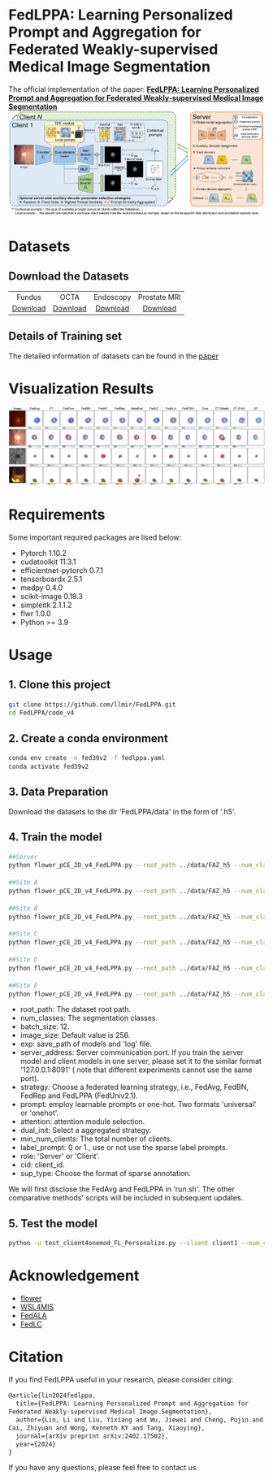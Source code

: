 # FedLPPA: Learning Personalized Prompt and Aggregation for Federated Weakly-supervised Medical Image Segmentation
The official implementation of the paper: [**FedLPPA: Learning Personalized Prompt and Aggregation for Federated Weakly-supervised Medical Image Segmentation**](https://arxiv.org/abs/2402.17502)
![TEL](image/framework.png)


# Datasets
## Download the Datasets


<table>
  <tbody>
    <tr>
      <td align="center">Fundus</td>
      <td align="center">OCTA</td>
      <td align="center">Endoscopy</td>
      <td align="center">Prostate MRI</td>
    </tr>
    <tr>
      <td align="center"><a href="https://github.com/llmir/FedICRA/tree/master/data">Download</a></td> 
      <td align="center"><a href="https://github.com/llmir/FedICRA/tree/master/data">Download</a></td>  
      <td align="center"><a href="https://drive.google.com/drive/folders/1GsaJXeE_5yNPmd4DLDx-POO2Qr24szLK?usp=drive_link">Download</a></td>  
      <td align="center"><a href="https://drive.google.com/drive/folders/1rCQMrzSKPcsHjAGrgJUqszXityyho4JH?usp=drive_link">Download</a></td>  
    </tr>

  </tbody>
</table>


## Details of Training set
The detailed information of datasets can be found in the [paper](https://arxiv.org/abs/2402.17502)

# Visualization Results

![TEL](image/output.png)

# Requirements
Some important required packages are lised below:
* Pytorch 1.10.2
* cudatoolkit 11.3.1
* efficientnet-pytorch 0.7.1
* tensorboardx 2.5.1
* medpy 0.4.0
* scikit-image 0.19.3
* simpleitk  2.1.1.2
* flwr 1.0.0
* Python >= 3.9
# Usage
## 1. Clone this project
``` bash
git clone https://github.com/llmir/FedLPPA.git
cd FedLPPA/code_v4
```

## 2. Create a conda environment
``` bash
conda env create -n fed39v2 -f fedlppa.yaml
conda activate fed39v2
```
## 3. Data Preparation
Download the datasets to the dir 'FedLPPA/data' in the form of '.h5'.


## 4. Train the model
``` bash
##Server
python flower_pCE_2D_v4_FedLPPA.py --root_path ../data/FAZ_h5 --num_classes 2 --in_chns 1 --img_class faz --exp faz/FedLPPA --model unet_univ5 --max_iterations 30000 --iters 5 --eval_iters 5 --tsne_iters 200 --batch_size 12 --base_lr 0.01 --amp 0 --server_address 127.0.0.1:8091 --strategy FedUniV2.1 --min_num_clients 5 --img_size 256 --alpha 0.1 --beta 0.5 --prompt universal --attention dual --dual_init aggregated --label_prompt 1 --role server --client client_all --sup_type mask --gpu 0

##Site A
python flower_pCE_2D_v4_FedLPPA.py --root_path ../data/FAZ_h5 --num_classes 2 --in_chns 1 --img_class faz --exp faz/FedLPPA --model unet_univ5 --max_iterations 30000 --iters 5 --eval_iters 5 --tsne_iters 200 --batch_size 12 --base_lr 0.01 --amp 0 --server_address 127.0.0.1:8091 --strategy FedUniV2.1 --min_num_clients 5 --img_size 256 --alpha 0.1 --beta 0.5 --prompt universal --attention dual --dual_init aggregated --label_prompt 1 --role client --cid 0 --client client1 --sup_type scribble_noisy --gpu 1

##Site B
python flower_pCE_2D_v4_FedLPPA.py --root_path ../data/FAZ_h5 --num_classes 2 --in_chns 1 --img_class faz --exp faz/FedLPPA --model unet_univ5 --max_iterations 30000 --iters 5 --eval_iters 5 --tsne_iters 200 --batch_size 12 --base_lr 0.01 --amp 0 --server_address 127.0.0.1:8091 --strategy FedUniV2.1 --min_num_clients 5 --img_size 256 --alpha 0.1 --beta 0.5 --prompt universal --attention dual --dual_init aggregated --label_prompt 1 --role client --cid 1 --client client2 --sup_type keypoint --gpu 2

##Site C
python flower_pCE_2D_v4_FedLPPA.py --root_path ../data/FAZ_h5 --num_classes 2 --in_chns 1 --img_class faz --exp faz/FedLPPA --model unet_univ5 --max_iterations 30000 --iters 5 --eval_iters 5 --tsne_iters 200 --batch_size 12 --base_lr 0.01 --amp 0 --server_address 127.0.0.1:8091 --strategy FedUniV2.1 --min_num_clients 5 --img_size 256 --alpha 0.1 --beta 0.5 --prompt universal --attention dual --dual_init aggregated --label_prompt 1 --role client --cid 2 --client client3 --sup_type block --gpu 3

##Site D
python flower_pCE_2D_v4_FedLPPA.py --root_path ../data/FAZ_h5 --num_classes 2 --in_chns 1 --img_class faz --exp faz/FedLPPA --model unet_univ5 --max_iterations 30000 --iters 5 --eval_iters 5 --tsne_iters 200 --batch_size 12 --base_lr 0.01 --amp 0 --server_address 127.0.0.1:8091 --strategy FedUniV2.1 --min_num_clients 5 --img_size 256 --alpha 0.1 --beta 0.5 --prompt universal --attention dual --dual_init aggregated --label_prompt 1 --role client --cid 3 --client client4 --sup_type box --gpu 4

##Site E
python flower_pCE_2D_v4_FedLPPA.py --root_path ../data/FAZ_h5 --num_classes 2 --in_chns 1 --img_class faz --exp faz/FedLPPA --model unet_univ5 --max_iterations 30000 --iters 5 --eval_iters 5 --tsne_iters 200 --batch_size 12 --base_lr 0.01 --amp 0 --server_address 127.0.0.1:8091 --strategy FedUniV2.1 --min_num_clients 5 --img_size 256 --alpha 0.1 --beta 0.5 --prompt universal --attention dual --dual_init aggregated --label_prompt 1 --role client --cid 4 --client client5 --sup_type scribble --gpu 5
```
- root_path: The dataset root path.
- num_classes: The segmentation classes.
- batch_size: 12.
- image_size: Default value is 256.
- exp: save_path of models and 'log' file.
- server_address: Server communication port. If you train the server model and client models in one server, please set it to the similar format '127.0.0.1:8091' (
note that different experiments cannot use the same port).
- strategy: Choose a federated learning strategy, i.e., FedAvg, FedBN, FedRep and FedLPPA (FedUniv2.1).
- prompt: employ learnable prompts or one-hot. Two formats 'universal' or 'onehot'.
- attention: attention module selection.
- dual_init: Select a aggregated strategy.
- min_num_clients: The total number of clients.
- label_prompt: 0 or 1 , use or not use the sparse label prompts.
- role: 'Server' or 'Client'.
- cid: client_id.
- sup_type: Choose the format of sparse annotation.

We will first disclose the FedAvg and FedLPPA in 'run.sh'. The other comparative methods' scripts will be included in subsequent updates.
## 5. Test the model
``` bash
python -u test_client4onemod_FL_Personalize.py --client client1 --num_classes 2 --in_chns 1 --root_path ../data/FAZ_h5/test/ --img_class faz --exp faz/ --min_num_clients 5 --cid 1 --model unet_univ5
```

# Acknowledgement
* [flower](https://github.com/mher/flower)
* [WSL4MIS](https://github.com/HiLab-git/WSL4MIS)
* [FedALA](https://github.com/TsingZ0/FedALA)
* [FedLC](https://github.com/jcwang123/FedLC)

# Citation
If you find FedLPPA useful in your research, please consider citing:
```
@article{lin2024fedlppa,
  title={FedLPPA: Learning Personalized Prompt and Aggregation for Federated Weakly-supervised Medical Image Segmentation},
  author={Lin, Li and Liu, Yixiang and Wu, Jiewei and Cheng, Pujin and Cai, Zhiyuan and Wong, Kenneth KY and Tang, Xiaoying},
  journal={arXiv preprint arXiv:2402.17502},
  year={2024}
}
```
If you have any questions, please feel free to contact us.

  

